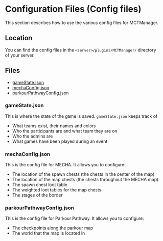 # Configuration Files (Config files)

This section describes how to use the various config files for MCTManager.

## Location

You can find the config files in the `<server>/plugins/MCTManager/` directory of your server. 

## Files
- [gameState.json](#gamestatejson)
- [mechaConfig.json](#mechaconfigjson)
- [parkourPathwayConfig.json](#parkourpathwayconfigjson)


### gameState.json

This is where the state of the game is saved. `gameState.json` keeps track of
- What teams exist, their names and colors
- Who the participants are and what team they are on
- Who the admins are
- What games have been played during an event

### mechaConfig.json

This is the config file for MECHA. It allows you to configure:
- The location of the spawn chests (the chests in the center of the map)
- The location of the map chests (the chests throughout the MECHA map)
- The spawn chest loot table
- The weighted loot tables for the map chests
- The stages of the border

### parkourPathwayConfig.json

This is the config file for Parkour Pathway. It allows you to configure:
- The checkpoints along the parkour map
- The world that the map is located in





